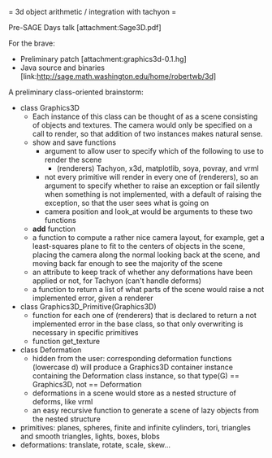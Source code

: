 = 3d object arithmetic / integration with tachyon =

Pre-SAGE Days talk [attachment:Sage3D.pdf]

For the brave: 
  * Preliminary patch [attachment:graphics3d-0.1.hg]
  * Java source and binaries [link:http://sage.math.washington.edu/home/robertwb/3d]

A preliminary class-oriented brainstorm:
  * class Graphics3D
    * Each instance of this class can be thought of as a scene consisting of objects and textures. The camera would only be specified on a call to render, so that addition of two instances makes natural sense.
    * show and save functions
      * argument to allow user to specify which of the following to use to render the scene
        * (renderers) Tachyon, x3d, matplotlib, soya, povray, and vrml
      * not every primitive will render in every one of (renderers), so an argument to specify whether to raise an exception or fail silently when something is not implemented, with a default of raising the exception, so that the user sees what is going on
      * camera position and look_at would be arguments to these two functions
    * __add__ function
    * a function to compute a rather nice camera layout, for example, get a least-squares plane to fit to the centers of objects in the scene, placing the camera along the normal looking back at the scene, and moving back far enough to see the majority of the scene
    * an attribute to keep track of whether any deformations have been applied or not, for Tachyon (can't handle deforms)
    * a function to return a list of what parts of the scene would raise a not implemented error, given a renderer
  * class Graphics3D_Primitive(Graphics3D)
    * function for each one of (renderers) that is declared to return a not implemented error in the base class, so that only overwriting is necessary in specific primitives
    * function get_texture
  * class Deformation
    * hidden from the user: corresponding deformation functions (lowercase d) will produce a Graphics3D container instance containing the Deformation class instance, so that type(G) == Graphics3D, not == Deformation
    * deformations in a scene would store as a nested structure of deforms, like vrml
    * an easy recursive function to generate a scene of lazy objects from the nested structure
  * primitives: planes, spheres, finite and infinite cylinders, tori, triangles and smooth triangles, lights, boxes, blobs
  * deformations: translate, rotate, scale, skew...
